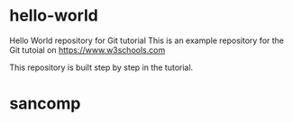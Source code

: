 # hello-world
Hello World repository for Git tutorial
This is an example repository for the Git tutoial on https://www.w3schools.com

This repository is built step by step in the tutorial.
# sancomp 
